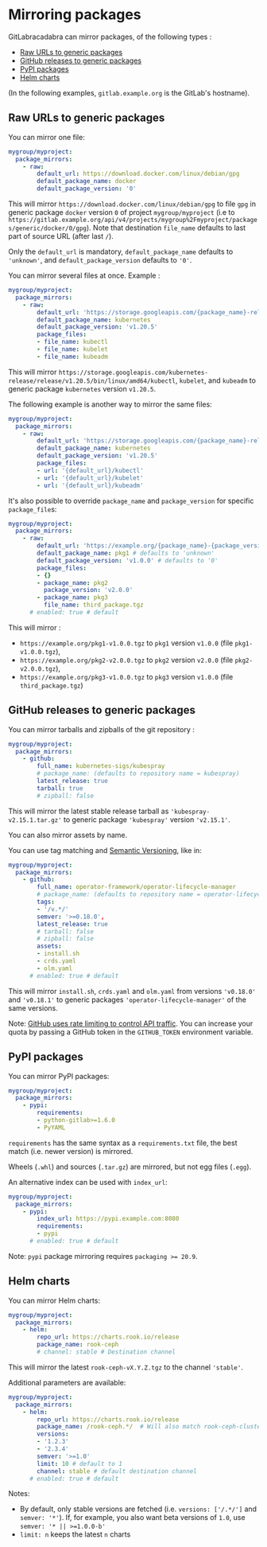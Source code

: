 # Mirroring packages <!-- omit in toc -->

GitLabracadabra can mirror packages, of the following types :

- [Raw URLs to generic packages](#raw-urls-to-generic-packages)
- [GitHub releases to generic packages](#github-releases-to-generic-packages)
- [PyPI packages](#pypi-packages)
- [Helm charts](#helm-charts)

(In the following examples, `gitlab.example.org` is the GitLab's hostname).

## Raw URLs to generic packages

You can mirror one file:

```yaml
mygroup/myproject:
  package_mirrors:
    - raw:
        default_url: https://download.docker.com/linux/debian/gpg
        default_package_name: docker
        default_package_version: '0'
```

This will mirror `https://download.docker.com/linux/debian/gpg`
to file `gpg` in generic package `docker` version `0` of project `mygroup/myproject` (i.e to
`https://gitlab.example.org/api/v4/projects/mygroup%2Fmyproject/packages/generic/docker/0/gpg`). Note that destination `file_name` defaults to last part of source URL (after last `/`).

Only the `default_url` is mandatory, `default_package_name` defaults to `'unknown'`,
and `default_package_version` defaults to `'0'`.

You can mirror several files at once. Example :

```yaml
mygroup/myproject:
  package_mirrors:
    - raw:
        default_url: 'https://storage.googleapis.com/{package_name}-release/release/{package_version}/bin/linux/amd64/{file_name}'
        default_package_name: kubernetes
        default_package_version: 'v1.20.5'
        package_files:
        - file_name: kubectl
        - file_name: kubelet
        - file_name: kubeadm
```

This will mirror `https://storage.googleapis.com/kubernetes-release/release/v1.20.5/bin/linux/amd64/kubectl`, `kubelet`, and `kubeadm` to generic package `kubernetes` version `v1.20.5`.

The following example is another way to mirror the same files:

```yaml
mygroup/myproject:
  package_mirrors:
    - raw:
        default_url: 'https://storage.googleapis.com/{package_name}-release/release/{package_version}/bin/linux/amd64'
        default_package_name: kubernetes
        default_package_version: 'v1.20.5'
        package_files:
        - url: '{default_url}/kubectl'
        - url: '{default_url}/kubelet'
        - url: '{default_url}/kubeadm'
```

It's also possible to override `package_name` and `package_version` for specific
`package_file`s:

```yaml
mygroup/myproject:
  package_mirrors:
    - raw:
        default_url: 'https://example.org/{package_name}-{package_version}.tgz'
        default_package_name: pkg1 # defaults to 'unknown'
        default_package_version: 'v1.0.0' # defaults to '0'
        package_files:
        - {}
        - package_name: pkg2
          package_version: 'v2.0.0'
        - package_name: pkg3
          file_name: third_package.tgz
      # enabled: true # default
```

This will mirror :

- `https://example.org/pkg1-v1.0.0.tgz` to `pkg1` version `v1.0.0` (file `pkg1-v1.0.0.tgz`),
- `https://example.org/pkg2-v2.0.0.tgz` to `pkg2` version `v2.0.0` (file `pkg2-v2.0.0.tgz`),
- `https://example.org/pkg3-v1.0.0.tgz` to `pkg3` version `v1.0.0` (file `third_package.tgz`)

## GitHub releases to generic packages

You can mirror tarballs and zipballs of the git repository :

```yaml
mygroup/myproject:
  package_mirrors:
    - github:
        full_name: kubernetes-sigs/kubespray
        # package_name: (defaults to repository name = kubespray)
        latest_release: true
        tarball: true
        # zipball: false
```

This will mirror the latest stable release tarball as `'kubespray-v2.15.1.tar.gz'`
to generic package `'kubespray'` version `'v2.15.1'`.

You can also mirror assets by name.

You can use tag matching and [Semantic Versioning](https://semver.org/), like in:

```yaml
mygroup/myproject:
  package_mirrors:
    - github:
        full_name: operator-framework/operator-lifecycle-manager
        # package_name: (defaults to repository name = operator-lifecycle-manager)
        tags:
        - '/v.*/'
        semver: '>=0.18.0',
        latest_release: true
        # tarball: false
        # zipball: false
        assets:
        - install.sh
        - crds.yaml
        - olm.yaml
      # enabled: true # default
```

This will mirror `install.sh`, `crds.yaml` and `olm.yaml` from versions `'v0.18.0'` and `'v0.18.1'`
to generic packages `'operator-lifecycle-manager'` of the same versions.

Note:
[GitHub uses rate limiting to control API traffic](https://docs.github.com/en/rest/overview/resources-in-the-rest-api?apiVersion=2022-11-28#rate-limiting).
You can increase your quota by passing a GitHub token in the `GITHUB_TOKEN` environment variable.

## PyPI packages

You can mirror PyPI packages:

```yaml
mygroup/myproject:
  package_mirrors:
    - pypi:
        requirements:
        - python-gitlab>=1.6.0
        - PyYAML
```

`requirements` has the same syntax as a `requirements.txt` file,
the best match (i.e. newer version) is mirrored.

Wheels (`.whl`) and sources (`.tar.gz`) are mirrored, but not egg files (`.egg`).

An alternative index can be used with `index_url`:

```yaml
mygroup/myproject:
  package_mirrors:
    - pypi:
        index_url: https://pypi.example.com:8080
        requirements:
        - pypi
      # enabled: true # default
```

Note: `pypi` package mirroring requires `packaging >= 20.9`.

## Helm charts

You can mirror Helm charts:

```yaml
mygroup/myproject:
  package_mirrors:
    - helm:
        repo_url: https://charts.rook.io/release
        package_name: rook-ceph
        # channel: stable # Destination channel
```

This will mirror the latest `rook-ceph-vX.Y.Z.tgz` to the channel `'stable'`.

Additional parameters are available:

```yaml
mygroup/myproject:
  package_mirrors:
    - helm:
        repo_url: https://charts.rook.io/release
        package_name: /rook-ceph.*/  # Will also match rook-ceph-cluster
        versions:
        - '1.2.3'
        - '2.3.4'
        semver: '>=1.0'
        limit: 10 # default to 1
        channel: stable # default destination channel
      # enabled: true # default
```

Notes:

- By default, only stable versions are fetched (i.e. `versions: ['/.*/']` and
  `semver: '*'`). If, for example, you also want beta versions of `1.0`, use
  `semver: '* || >=1.0.0-b'`
- `limit: n` keeps the latest `n` charts
